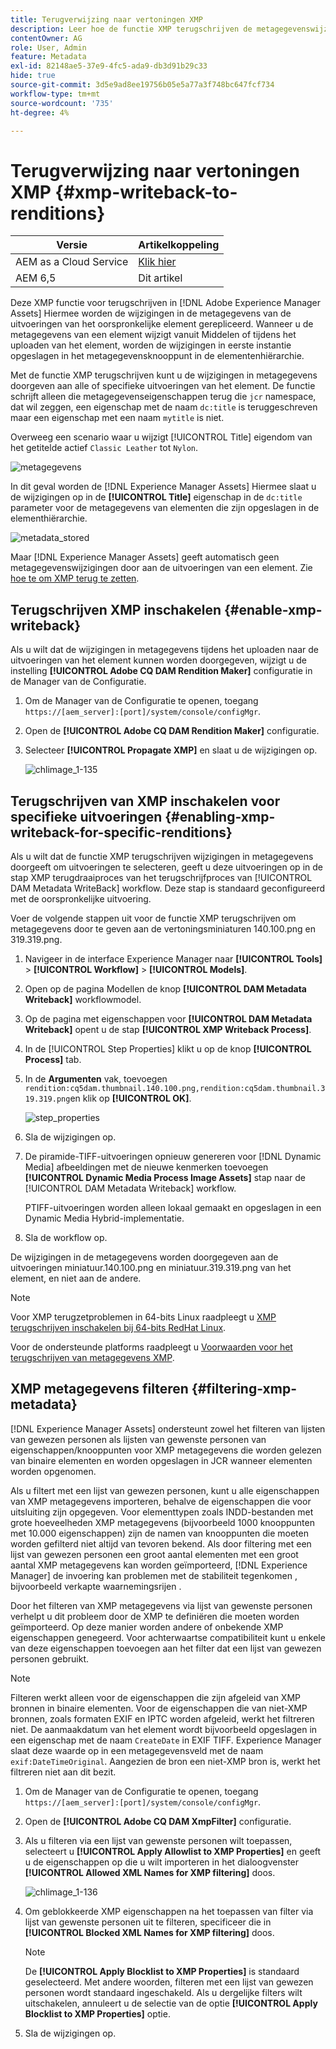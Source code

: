 ```yaml
---
title: Terugverwijzing naar vertoningen XMP
description: Leer hoe de functie XMP terugschrijven de metagegevenswijzigingen voor een element doorgeeft aan alle of aan specifieke uitvoeringen van het element.
contentOwner: AG
role: User, Admin
feature: Metadata
exl-id: 82148ae5-37e9-4fc5-ada9-db3d91b29c33
hide: true
source-git-commit: 3d5e9ad8ee19756b05e5a77a3f748bc647fcf734
workflow-type: tm+mt
source-wordcount: '735'
ht-degree: 4%

---
```


# Terugverwijzing naar vertoningen XMP {#xmp-writeback-to-renditions}

| Versie | Artikelkoppeling |
| -------- | ---------------------------- |
| AEM as a Cloud Service | [Klik hier](https://experienceleague.adobe.com/docs/experience-manager-cloud-service/content/assets/admin/xmp-metadata.html?lang=en) |
| AEM 6,5 | Dit artikel |

Deze XMP functie voor terugschrijven in [!DNL Adobe Experience Manager Assets] Hiermee worden de wijzigingen in de metagegevens van de uitvoeringen van het oorspronkelijke element gerepliceerd. Wanneer u de metagegevens van een element wijzigt vanuit Middelen of tijdens het uploaden van het element, worden de wijzigingen in eerste instantie opgeslagen in het metagegevensknooppunt in de elementenhiërarchie.

Met de functie XMP terugschrijven kunt u de wijzigingen in metagegevens doorgeven aan alle of specifieke uitvoeringen van het element. De functie schrijft alleen die metagegevenseigenschappen terug die `jcr` namespace, dat wil zeggen, een eigenschap met de naam `dc:title` is teruggeschreven maar een eigenschap met een naam `mytitle` is niet.

Overweeg een scenario waar u wijzigt [!UICONTROL Title] eigendom van het getitelde actief `Classic Leather` tot `Nylon`.

![metagegevens](assets/metadata.png)

In dit geval worden de [!DNL Experience Manager Assets] Hiermee slaat u de wijzigingen op in de **[!UICONTROL Title]** eigenschap in de `dc:title` parameter voor de metagegevens van elementen die zijn opgeslagen in de elementhiërarchie.

![metadata_stored](assets/metadata_stored.png)

Maar [!DNL Experience Manager Assets] geeft automatisch geen metagegevenswijzigingen door aan de uitvoeringen van een element. Zie [hoe te om XMP terug te zetten](#enable-xmp-writeback).

## Terugschrijven XMP inschakelen {#enable-xmp-writeback}

Als u wilt dat de wijzigingen in metagegevens tijdens het uploaden naar de uitvoeringen van het element kunnen worden doorgegeven, wijzigt u de instelling **[!UICONTROL Adobe CQ DAM Rendition Maker]** configuratie in de Manager van de Configuratie.

1. Om de Manager van de Configuratie te openen, toegang `https://[aem_server]:[port]/system/console/configMgr`.
1. Open de **[!UICONTROL Adobe CQ DAM Rendition Maker]** configuratie.
1. Selecteer **[!UICONTROL Propagate XMP]** en slaat u de wijzigingen op.

   ![chlimage_1-135](assets/chlimage_1-346.png)

## Terugschrijven van XMP inschakelen voor specifieke uitvoeringen {#enabling-xmp-writeback-for-specific-renditions}

Als u wilt dat de functie XMP terugschrijven wijzigingen in metagegevens doorgeeft om uitvoeringen te selecteren, geeft u deze uitvoeringen op in de stap XMP terugdraaiproces van het terugschrijfproces van [!UICONTROL DAM Metadata WriteBack] workflow. Deze stap is standaard geconfigureerd met de oorspronkelijke uitvoering.

Voer de volgende stappen uit voor de functie XMP terugschrijven om metagegevens door te geven aan de vertoningsminiaturen 140.100.png en 319.319.png.

1. Navigeer in de interface Experience Manager naar **[!UICONTROL Tools]** > **[!UICONTROL Workflow]** > **[!UICONTROL Models]**.
1. Open op de pagina Modellen de knop **[!UICONTROL DAM Metadata Writeback]** workflowmodel.
1. Op de pagina met eigenschappen voor **[!UICONTROL DAM Metadata Writeback]** opent u de stap **[!UICONTROL XMP Writeback Process]**.
1. In de [!UICONTROL Step Properties] klikt u op de knop **[!UICONTROL Process]** tab.
1. In de **Argumenten** vak, toevoegen `rendition:cq5dam.thumbnail.140.100.png,rendition:cq5dam.thumbnail.319.319.png`en klik op **[!UICONTROL OK]**.

   ![step_properties](assets/step_properties.png)

1. Sla de wijzigingen op.
1. De piramide-TIFF-uitvoeringen opnieuw genereren voor [!DNL Dynamic Media] afbeeldingen met de nieuwe kenmerken toevoegen **[!UICONTROL Dynamic Media Process Image Assets]** stap naar de [!UICONTROL DAM Metadata Writeback] workflow.

   PTIFF-uitvoeringen worden alleen lokaal gemaakt en opgeslagen in een Dynamic Media Hybrid-implementatie.

1. Sla de workflow op.

De wijzigingen in de metagegevens worden doorgegeven aan de uitvoeringen miniatuur.140.100.png en miniatuur.319.319.png van het element, en niet aan de andere.

>[!NOTE]
>
>Voor XMP terugzetproblemen in 64-bits Linux raadpleegt u [XMP terugschrijven inschakelen bij 64-bits RedHat Linux](https://helpx.adobe.com/experience-manager/kb/enable-xmp-write-back-64-bit-redhat.html).
>
>Voor de ondersteunde platforms raadpleegt u [Voorwaarden voor het terugschrijven van metagegevens XMP](/help/sites-deploying/technical-requirements.md#requirements-for-aem-assets-xmp-metadata-write-back).

## XMP metagegevens filteren {#filtering-xmp-metadata}

[!DNL Experience Manager Assets] ondersteunt zowel het filteren van lijsten van gewezen personen als lijsten van gewenste personen van eigenschappen/knooppunten voor XMP metagegevens die worden gelezen van binaire elementen en worden opgeslagen in JCR wanneer elementen worden opgenomen.

Als u filtert met een lijst van gewezen personen, kunt u alle eigenschappen van XMP metagegevens importeren, behalve de eigenschappen die voor uitsluiting zijn opgegeven. Voor elementtypen zoals INDD-bestanden met grote hoeveelheden XMP metagegevens (bijvoorbeeld 1000 knooppunten met 10.000 eigenschappen) zijn de namen van knooppunten die moeten worden gefilterd niet altijd van tevoren bekend. Als door filtering met een lijst van gewezen personen een groot aantal elementen met een groot aantal XMP metagegevens kan worden geïmporteerd, [!DNL Experience Manager] de invoering kan problemen met de stabiliteit tegenkomen , bijvoorbeeld verkapte waarnemingsrijen .

Door het filteren van XMP metagegevens via lijst van gewenste personen verhelpt u dit probleem door de XMP te definiëren die moeten worden geïmporteerd. Op deze manier worden andere of onbekende XMP eigenschappen genegeerd. Voor achterwaartse compatibiliteit kunt u enkele van deze eigenschappen toevoegen aan het filter dat een lijst van gewezen personen gebruikt.

>[!NOTE]
>
>Filteren werkt alleen voor de eigenschappen die zijn afgeleid van XMP bronnen in binaire elementen. Voor de eigenschappen die van niet-XMP bronnen, zoals formaten EXIF en IPTC worden afgeleid, werkt het filtreren niet. De aanmaakdatum van het element wordt bijvoorbeeld opgeslagen in een eigenschap met de naam `CreateDate` in EXIF TIFF. Experience Manager slaat deze waarde op in een metagegevensveld met de naam `exif:DateTimeOriginal`. Aangezien de bron een niet-XMP bron is, werkt het filtreren niet aan dit bezit.

1. Om de Manager van de Configuratie te openen, toegang `https://[aem_server]:[port]/system/console/configMgr`.
1. Open de **[!UICONTROL Adobe CQ DAM XmpFilter]** configuratie.
1. Als u filteren via een lijst van gewenste personen wilt toepassen, selecteert u **[!UICONTROL Apply Allowlist to XMP Properties]** en geeft u de eigenschappen op die u wilt importeren in het dialoogvenster **[!UICONTROL Allowed XML Names for XMP filtering]** doos.

   ![chlimage_1-136](assets/chlimage_1-347.png)

1. Om geblokkeerde XMP eigenschappen na het toepassen van filter via lijst van gewenste personen uit te filteren, specificeer die in **[!UICONTROL Blocked XML Names for XMP filtering]** doos.

   >[!NOTE]
   >
   >De **[!UICONTROL Apply Blocklist to XMP Properties]** is standaard geselecteerd. Met andere woorden, filteren met een lijst van gewezen personen wordt standaard ingeschakeld. Als u dergelijke filters wilt uitschakelen, annuleert u de selectie van de optie **[!UICONTROL Apply Blocklist to XMP Properties]** optie.

1. Sla de wijzigingen op.
